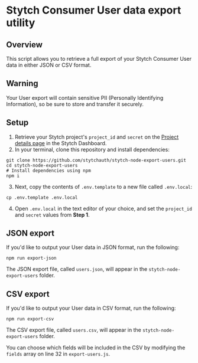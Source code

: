 # Stytch Consumer User data export utility

## Overview

This script allows you to retrieve a full export of your Stytch Consumer User data in either JSON or CSV format.

## Warning

Your User export will contain sensitive PII (Personally Identifying Information), so be sure to store and transfer it securely. 

## Setup

1. Retrieve your Stytch project's `project_id` and `secret` on the [Project details page](https://stytch.com/dashboard/project-settings) in the Stytch Dashboard.
2. In your terminal, clone this repository and install dependencies:

```
git clone https://github.com/stytchauth/stytch-node-export-users.git
cd stytch-node-export-users
# Install dependencies using npm
npm i
```

3. Next, copy the contents of `.env.template` to a new file called `.env.local`:

```
cp .env.template .env.local
```

4. Open `.env.local` in the text editor of your choice, and set the `project_id` and `secret` values from __Step 1__.

## JSON export

If you'd like to output your User data in JSON format, run the following:

```
npm run export-json
```

The JSON export file, called `users.json`, will appear in the `stytch-node-export-users` folder.

## CSV export

If you'd like to output your User data in CSV format, run the following:

```
npm run export-csv
```

The CSV export file, called `users.csv`, will appear in the `stytch-node-export-users` folder.

You can choose which fields will be included in the CSV by modifying the `fields` array on line 32 in `export-users.js`.